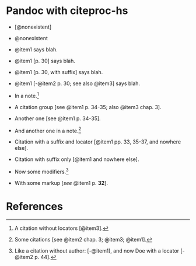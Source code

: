 # Pandoc with citeproc-hs

-   [@nonexistent]

-   @nonexistent

-   @item1 says blah.

-   @item1 [p. 30] says blah.

-   @item1 [p. 30, with suffix] says blah.

-   @item1 [-@item2 p. 30; see also @item3] says blah.

-   In a note.[^1]

-   A citation group [see @item1 p. 34-35; also @item3 chap. 3].

-   Another one [see @item1 p. 34-35].

-   And another one in a note.[^2]

-   Citation with a suffix and locator [@item1 pp. 33, 35-37, and nowhere else].

-   Citation with suffix only [@item1 and nowhere else].

-   Now some modifiers.[^3]

-   With some markup [*see* @item1 p. **32**].

# References

[^1]: A citation without locators [@item3].

[^2]: Some citations [see @item2 chap. 3; @item3; @item1].

[^3]: Like a citation without author: [-@item1], and now Doe with a locator [-@item2 p. 44].